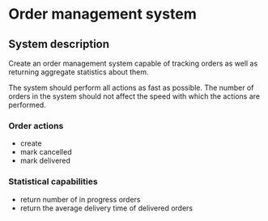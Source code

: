 # Order management system

## System description

Create an order management system capable of tracking orders as well as returning aggregate statistics about them.

The system should perform all actions as fast as possible. The number of orders in the system should not affect the speed with which the actions are performed.

### Order actions

* create
* mark cancelled
* mark delivered

### Statistical capabilities

* return number of in progress orders
* return the average delivery time of delivered orders

